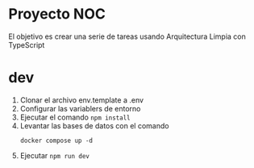 # Proyecto NOC

El objetivo es crear una serie de tareas usando Arquitectura Limpia con TypeScript

# dev
1. Clonar el archivo env.template a .env
2. Configurar las variablers de entorno
3. Ejecutar el comando ```npm install```
4. Levantar las bases de datos con el comando
    ```
    docker compose up -d
    ```
5. Ejecutar ```npm run dev```
